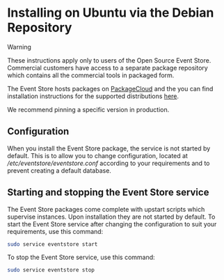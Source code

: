 # Installing on Ubuntu via the Debian Repository

> [!WARNING]
> These instructions apply only to users of the Open Source Event Store. Commercial customers have access to a separate package repository which contains all the commercial tools in packaged form.

The Event Store hosts packages on [PackageCloud](https://packagecloud.io/EventStore/EventStore-OSS) and the you can find installation instructions for the supported distributions [here](https://packagecloud.io/EventStore/EventStore-OSS/install).

We recommend pinning a specific version in production.

## Configuration

When you install the Event Store package, the service is not started by default. This is to allow you to change configuration, located at _/etc/eventstore/eventstore.conf_ according to your requirements and to prevent creating a default database.

## Starting and stopping the Event Store service

The Event Store packages come complete with upstart scripts which supervise instances. Upon installation they are not started by default. To start the Event Store service after changing the configuration to suit your requirements, use this command:

```bash
sudo service eventstore start
```

To stop the Event Store service, use this command:

```bash
sudo service eventstore stop
```
